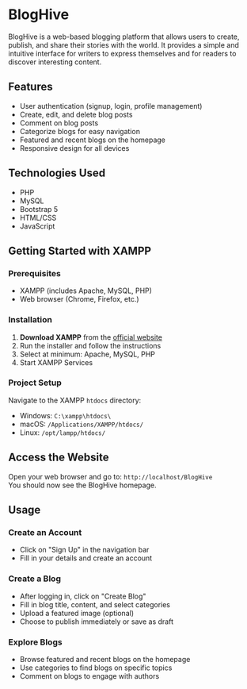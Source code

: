# BlogHive

BlogHive is a web-based blogging platform that allows users to create, publish, and share their stories with the world. It provides a simple and intuitive interface for writers to express themselves and for readers to discover interesting content.

## Features

- User authentication (signup, login, profile management)  
- Create, edit, and delete blog posts  
- Comment on blog posts  
- Categorize blogs for easy navigation  
- Featured and recent blogs on the homepage  
- Responsive design for all devices

## Technologies Used

- PHP  
- MySQL  
- Bootstrap 5  
- HTML/CSS  
- JavaScript

## Getting Started with XAMPP

### Prerequisites

- XAMPP (includes Apache, MySQL, PHP)  
- Web browser (Chrome, Firefox, etc.)

### Installation

1. **Download XAMPP** from the [official website](https://www.apachefriends.org/index.html)  
2. Run the installer and follow the instructions  
3. Select at minimum: Apache, MySQL, PHP  
4. Start XAMPP Services

### Project Setup

Navigate to the XAMPP `htdocs` directory:

- Windows: `C:\xampp\htdocs\`  
- macOS: `/Applications/XAMPP/htdocs/`  
- Linux: `/opt/lampp/htdocs/`

## Access the Website

Open your web browser and go to: `http://localhost/BlogHive`  
You should now see the BlogHive homepage.

## Usage

### Create an Account

- Click on "Sign Up" in the navigation bar  
- Fill in your details and create an account  

### Create a Blog

- After logging in, click on "Create Blog"  
- Fill in blog title, content, and select categories  
- Upload a featured image (optional)  
- Choose to publish immediately or save as draft  

### Explore Blogs

- Browse featured and recent blogs on the homepage  
- Use categories to find blogs on specific topics  
- Comment on blogs to engage with authors
